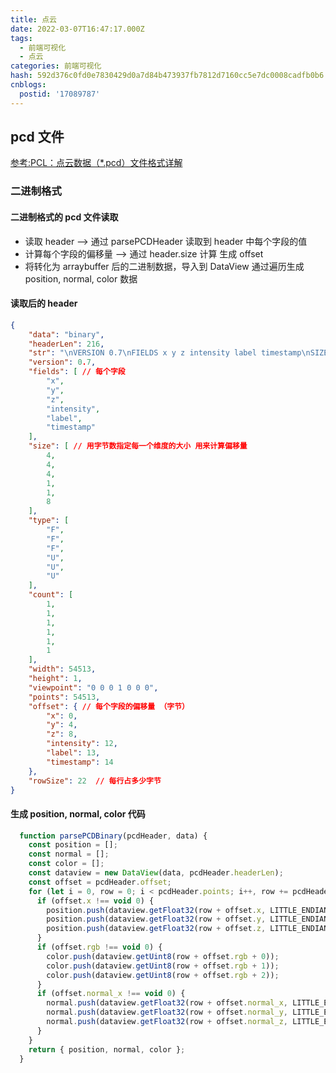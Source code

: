 ```yaml
---
title: 点云
date: 2022-03-07T16:47:17.000Z
tags:
  - 前端可视化
  - 点云
categories: 前端可视化
hash: 592d376c0fd0e7830429d0a7d84b473937fb7812d7160cc5e7dc0008cadfb0b6
cnblogs:
  postid: '17089787'
---
```



## pcd 文件

 [参考:PCL：点云数据（*.pcd）文件格式详解](https://blog.csdn.net/weixin_46098577/article/details/111594733)

### 二进制格式

#### 二进制格式的 pcd 文件读取

- 读取 header -->  通过 parsePCDHeader 读取到 header 中每个字段的值
- 计算每个字段的偏移量 --> 通过 header.size 计算 生成 offset
- 将转化为 arraybuffer 后的二进制数据，导入到 DataView 通过遍历生成 position, normal, color 数据

#### 读取后的 header

```json
{
    "data": "binary",
    "headerLen": 216,
    "str": "\nVERSION 0.7\nFIELDS x y z intensity label timestamp\nSIZE 4 4 4 1 1 8\nTYPE F F F U U U\nCOUNT 1 1 1 1 1 1\nWIDTH 54513\nHEIGHT 1\nVIEWPOINT 0 0 0 1 0 0 0\nPOINTS 54513\nDATA binary\n",
    "version": 0.7,
    "fields": [ // 每个字段
        "x",
        "y",
        "z",
        "intensity",
        "label",
        "timestamp"
    ],
    "size": [ // 用字节数指定每一个维度的大小 用来计算偏移量 
        4,
        4,
        4,
        1,
        1,
        8
    ],
    "type": [
        "F",
        "F",
        "F",
        "U",
        "U",
        "U"
    ],
    "count": [
        1,
        1,
        1,
        1,
        1,
        1
    ],
    "width": 54513,
    "height": 1,
    "viewpoint": "0 0 0 1 0 0 0",
    "points": 54513,
    "offset": { // 每个字段的偏移量 （字节）
        "x": 0,
        "y": 4,
        "z": 8,
        "intensity": 12,
        "label": 13,
        "timestamp": 14
    },
    "rowSize": 22  // 每行占多少字节
}
```

#### 生成 position, normal, color 代码

```js
  function parsePCDBinary(pcdHeader, data) {
    const position = [];
    const normal = [];
    const color = [];
    const dataview = new DataView(data, pcdHeader.headerLen);
    const offset = pcdHeader.offset;
    for (let i = 0, row = 0; i < pcdHeader.points; i++, row += pcdHeader.rowSize) {
      if (offset.x !== void 0) {
        position.push(dataview.getFloat32(row + offset.x, LITTLE_ENDIAN));
        position.push(dataview.getFloat32(row + offset.y, LITTLE_ENDIAN));
        position.push(dataview.getFloat32(row + offset.z, LITTLE_ENDIAN));
      }
      if (offset.rgb !== void 0) {
        color.push(dataview.getUint8(row + offset.rgb + 0));
        color.push(dataview.getUint8(row + offset.rgb + 1));
        color.push(dataview.getUint8(row + offset.rgb + 2));
      }
      if (offset.normal_x !== void 0) {
        normal.push(dataview.getFloat32(row + offset.normal_x, LITTLE_ENDIAN));
        normal.push(dataview.getFloat32(row + offset.normal_y, LITTLE_ENDIAN));
        normal.push(dataview.getFloat32(row + offset.normal_z, LITTLE_ENDIAN));
      }
    }
    return { position, normal, color };
  }

```

